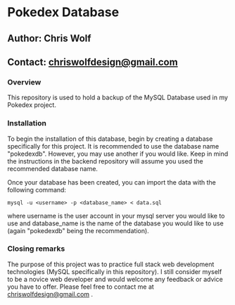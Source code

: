 # Pokedex Database
## Author: Chris Wolf
## Contact: chriswolfdesign@gmail.com

### Overview
This repository is used to hold a backup of the MySQL Database used in my Pokedex
project.  

### Installation
To begin the installation of this database, begin by creating a database 
specifically for this project.  It is recommended to use the database name 
"pokedexdb".  However, you may use another if you would like.  Keep in mind
the instructions in the backend repository will assume you used the recommended
database name.

Once your database has been created, you can import the data with the following 
command:
```
mysql -u <username> -p <database_name> < data.sql
```
where username is the user account in your mysql server you would like to use and
database_name is the name of the database you would like to use (again 
"pokedexdb" being the recommendation).

### Closing remarks
The purpose of this project was to practice full stack web development 
technologies (MySQL specifically in this repository).  I still consider myself
to be a novice web developer and would welcome any feedback or advice you have
to offer.  Please feel free to contact me at chriswolfdesign@gmail.com .